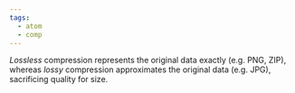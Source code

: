 ```yaml
---
tags:
  - atom
  - comp
---
```

*Lossless* compression represents the original data exactly (e.g. PNG, ZIP), whereas *lossy* compression approximates the original data (e.g. JPG), sacrificing quality for size. 